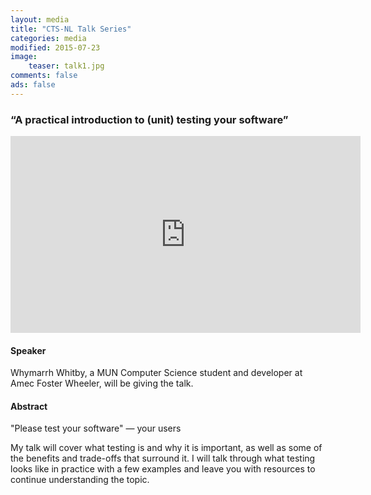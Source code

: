```yaml
---
layout: media
title: "CTS-NL Talk Series"
categories: media
modified: 2015-07-23
image:
    teaser: talk1.jpg
comments: false
ads: false
---
```

### “A practical introduction to (unit) testing your software”

<iframe width="560" height="315" src="https://www.youtube.com/embed/ugVRDttu7JQ" frameborder="0" allowfullscreen></iframe>

#### Speaker
Whymarrh Whitby, a MUN Computer Science student and developer at Amec Foster Wheeler, will be giving the talk.

#### Abstract

"Please test your software" — your users

My talk will cover what testing is and why it is important, as well as some of the benefits and trade-offs that surround it. I will talk through what testing looks like in practice with a few examples and leave you with resources to continue understanding the topic.
